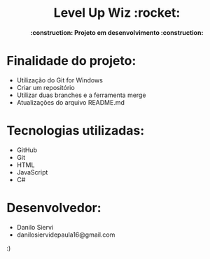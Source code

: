 <h1 align="center"> Level Up Wiz :rocket: </h1>
<h4 align="center"> 
    :construction:  Projeto em desenvolvimento  :construction:
</h4>
<h1> Finalidade do projeto: </h1>
<ul>
    <li> Utilização do Git for Windows </li>
    <li> Criar um repositório </li>
    <li> Utilizar duas branches e a ferramenta merge </li>
    <li> Atualizações do arquivo README.md </li>
</ul>
<h1> Tecnologias utilizadas: </h1>
<ul>
    <li> GitHub </li>
    <li> Git </li>
    <li> HTML </li>
    <li> JavaScript </li>
    <li> C# </li>
</ul>
<h1> Desenvolvedor: </h1>
<ul>
    <li> Danilo Siervi </li>
    <li> danilosiervidepaula16@gmail.com </li>
 </ul>
 
:)
